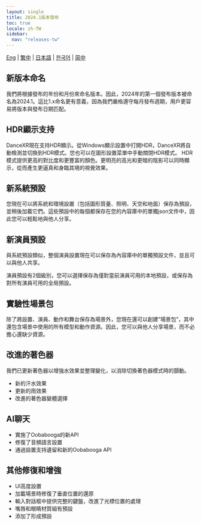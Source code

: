 ```yaml
---
layout: single
title: 2024.1版本發布
toc: true
locale: zh-TW
sidebar:
  nav: "releases-tw"
---
```

[Eng](/dancexr/releases/2024.1) | [繁中](/tw/dancexr/releases/2024.1) | [日本語](/jp/dancexr/releases/2024.1) | [한국어](/kr/dancexr/releases/2024.1) | [简中](/zh/dancexr/releases/2024.1)

## 新版本命名
我們將根據發布的年份和月份來命名版本。因此，2024年的第一個發布版本被命名為2024.1。這比1.x命名更有意義，因為我們嚴格遵守每月發布週期，用戶更容易將版本與發布日期匹配。

## HDR顯示支持
DanceXR現在支持HDR顯示。從Windows顯示設置中打開HDR，DanceXR將自動檢測並切換到HDR模式。您也可以在圖形設置菜單中手動關閉HDR模式。
HDR模式提供更高的對比度和更豐富的顏色。更明亮的高光和更暗的陰影可以同時顯示，從而產生更逼真和身臨其境的視覺效果。

## 新系統預設
您現在可以將系統和環境設置（包括圖形質量、照明、天空和地面）保存為預設，並稍後加載它們。這些預設中的每個都保存在您的內容庫中的單獨json文件中，因此您可以輕鬆地與他人分享。

## 新演員預設
與系統預設類似，整個演員設置現在可以保存為內容庫中的單獨預設文件，並且可以與他人共享。

演員預設有2個級別，您可以選擇保存為僅對當前演員可用的本地預設，或保存為對所有演員可用的全局預設。

## 實驗性場景包
除了將設置、演員、動作和舞台保存為場景外，您現在還可以創建“場景包”，其中還包含場景中使用的所有模型和動作資源。因此，您可以與他人分享場景，而不必擔心還缺少資源。

## 改進的著色器
我們已更新著色器以增強水效果並整理變化，以消除切換著色器模式時的顫動。
* 新的汗水效果
* 更新的雨效果
* 改進的著色器變體選擇

## AI聊天
* 實施了Oobabooga的新API
* 修復了音頻語言設置
* 通過設置支持遺留和新的Oobabooga API

## 其他修復和增強
* UI高度設置
* 加載場景時修復了垂直位置的還原
* 輸入對話框中提供完整的鍵盤，改進了光標位置的處理
* 嘴唇和眼睛材質組有預設
* 添加了形成預設